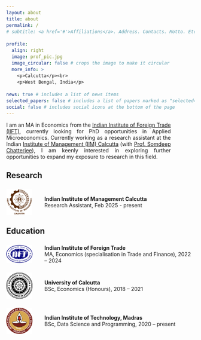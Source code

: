 ```yaml
---
layout: about
title: about
permalink: /
# subtitle: <a href='#'>Affiliations</a>. Address. Contacts. Motto. Etc.

profile:
  align: right
  image: prof_pic.jpg
  image_circular: false # crops the image to make it circular
  more_info: >
    <p>Calcutta</p><br>
    <p>West Bengal, India</p>

news: true # includes a list of news items
selected_papers: false # includes a list of papers marked as "selected={true}"
social: false # includes social icons at the bottom of the page
---
```


<style>
  img.logo-dark { display: none; }

  html[data-theme='dark'] img.logo-light {
    display: none;
  }
  html[data-theme='dark'] img.logo-dark {
    display: inline;
  }
</style>

<div style="text-align: justify; margin-right: 2rem; padding-right: 2rem;">
  <p>
    I am an MA in Economics from the <a href="https://www.iift.ac.in/iift/">Indian Institute of Foreign Trade (IIFT)</a>, currently looking for PhD opportunities in Applied Microeconomics. Currently working as a research assistant at the Indian <a href="https://www.iimcal.ac.in/">Institute of Management (IIM) Calcutta</a> (with <a href="https://sites.google.com/site/somdeepuh/">Prof. Somdeep Chatterjee</a>), I am keenly interested in exploring further opportunities to expand my exposure to research in this field.
  </p>
</div>

<h2 style="margin-bottom:1.5rem;">Research</h2>

<div style="display: flex; align-items: center; margin-bottom: 1.5rem;">
  <img src="/assets/img/iimcalbrown.png" class="logo-light" height="70px" width="70px" style="margin-right: 2rem;" alt="IIM Calcutta logo">
  <img src="/assets/img/iimcalwhite.png" class="logo-dark" height="70px" width="70px" style="margin-right: 2rem;" alt="IIM Calcutta logo white">
  <div>
    <b>Indian Institute of Management Calcutta</b><br>
    Research Assistant, Feb 2025 - present
  </div>
</div>

<h2 style="margin-bottom:1.5rem;">Education</h2>

<div style="display: flex; align-items: center; margin-bottom: 1.5rem;">
  <img src="/assets/img/iift.png" height="48px" width="70px" style="margin-right: 2rem;">
  <div>
    <b>Indian Institute of Foreign Trade</b><br>
    MA, Economics (specialisation in Trade and Finance), 2022 – 2024
  </div>
</div>

<div style="display: flex; align-items: center; margin-bottom: 1.5rem;">
  <img src="/assets/img/unical.png" height="70px" width="70px" style="margin-right: 2rem;">
  <div>
    <b>University of Calcutta</b><br>
    BSc, Economics (Honours), 2018 – 2021
  </div>
</div>

<div style="display: flex; align-items: center; margin-bottom: 1.5rem;">
  <img src="/assets/img/iitm.png" height="70px" width="70px" style="margin-right: 2rem;">
  <div>
    <b>Indian Institute of Technology, Madras</b><br>
    BSc, Data Science and Programming, 2020 – present
  </div>
</div>
